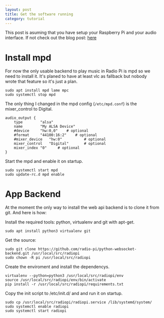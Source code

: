 ```yaml
---
layout: post
title: Get the software running
category: tutorial
---
```


This post is asuming that you have setup your Raspberry Pi
and your audio interface. If not check out the blog post: [here]( /2016-01-12-setup-a-radio-pi ) 

# Install mpd

For now the only usable backend to play music in Radio Pi is mpd so 
we need to install it. It's planed to have at least vlc as fallback 
but nobody wrote that feature so it's just a plan.

```
sudo apt install mpd lame mpc
sudo systemctl stop mpd
```

The only thing I changed in the mpd config (`/etc/mpd.conf`) is the mixer_control to Digital.

```
audio_output {
	type		"alsa"
	name		"My ALSA Device"
	#device		"hw:0,0"	# optional
	#format		"44100:16:2"	# optional
	#mixer_device	"hw:0"	        # optional
	mixer_control	"Digital"       # optional
	mixer_index	"0"		# optional
}
```

Start the mpd and enable it on startup.

```
sudo systemctl start mpd
sudo update-rc.d mpd enable
```

# App Backend

At the moment the only way to install the web api backend is to clone it from git.
And here is how:


Install the required tools: python, virtualenv and git with apt-get.

```
sudo apt install python3 virtualenv git
```

Get the source:

```
sudo git clone https://github.com/radio-pi/python-websocket-backend.git /usr/local/src/radiopi
sudo chown -R pi /usr/local/src/radiopi
```


Create the enviroment and install the dependencys. 

```
virtualenv --python=python3 /usr/local/src/radiopi/env
source /usr/local/src/radiopi/env/bin/activate
pip install -r /usr/local/src/radiopi/requirements.txt 
```

Copy the init script to /etc/init.d/ and and run it on startup.

```
sudo cp /usr/local/src/radiopi/radiopi.service /lib/systemd/system/
sudo systemctl enable radiopi
sudo systemctl start radiopi
```

